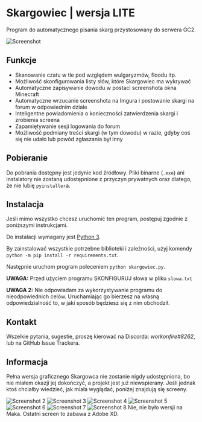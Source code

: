 # Skargowiec | wersja LITE
Program do automatycznego pisania skarg przystosowany do serwera GC2.

![Screenshot](https://i.imgur.com/rkWfCU1.png)

## Funkcje
- Skanowanie czatu w tle pod względem wulgaryzmów, floodu itp.
- Możliwość skonfigurowania listy słów, które Skargowiec ma wykrywać
- Automatyczne zapisywanie dowodu w postaci screenshota okna Minecraft
- Automatyczne wrzucanie screenshota na Imgura i postowanie skargi na forum w odpowiednim dziale
- Inteligentne powiadomienia o konieczności zatwierdzenia skargi i zrobienia screena
- Zapamiętywanie sesji logowania do forum
- Możliwość podmiany treści skargi (w tym dowodu) w razie, gdyby coś się nie udało lub powód zgłaszania był inny

## Pobieranie
Do pobrania dostępny jest jedynie kod źródłowy.
Pliki binarne (`.exe`) ani instalatory nie zostaną udostępnione z przyczyn prywatnych oraz dlatego, że nie lubię `pyinstaller`a.

## Instalacja
Jeśli mimo wszystko chcesz uruchomić ten program, postępuj zgodnie z poniższymi instrukcjami.

Do instalacji wymagany jest [Python 3](https://www.python.org/downloads/).

By zainstalować wszystkie potrzebne biblioteki i zależności, użyj komendy `python -m pip install -r requirements.txt`.

Następnie uruchom program poleceniem `python skargowiec.py`.

**UWAGA:** Przed użyciem programu SKONFIGURUJ słowa w pliku `slowa.txt`

**UWAGA 2:** Nie odpowiadam za wykorzystywanie programu do nieodpowiednich celów. Uruchamiając go bierzesz na własną odpowiedzialność to, w jaki sposób będziesz się z nim obchodził.

## Kontakt
Wszelkie pytania, sugestie, proszę kierować na Discorda: *workonfire#8262*, lub na GitHub Issue Trackera.

## Informacja
Pełna wersja graficznego Skargowca nie zostanie nigdy udostępniona, bo nie miałem okazji jej dokończyć, a projekt jest już niewspierany.
Jeśli jednak ktoś chciałby wiedzieć, jak miała wyglądać, poniżej znajdują się screeny.

![Screenshot 2](https://cdn.discordapp.com/attachments/678319256546312272/695804289653669969/unknown.png)
![Screenshot 3](https://cdn.discordapp.com/attachments/678319256546312272/695804318858608660/unknown.png)
![Screenshot 4](https://cdn.discordapp.com/attachments/678319256546312272/695804345144574022/unknown.png)
![Screenshot 5](https://cdn.discordapp.com/attachments/678319256546312272/695804371660963920/unknown.png)
![Screenshot 6](https://cdn.discordapp.com/attachments/678319256546312272/695804791409868830/unknown.png)
![Screenshot 7](https://cdn.discordapp.com/attachments/678319256546312272/695816401407049728/unknown.png)
![Screenshot 8](https://cdn.discordapp.com/attachments/678319256546312272/695816707343646780/skargowiec.png)
Nie, nie było wersji na Maka. Ostatni screen to zabawa z Adobe XD.
